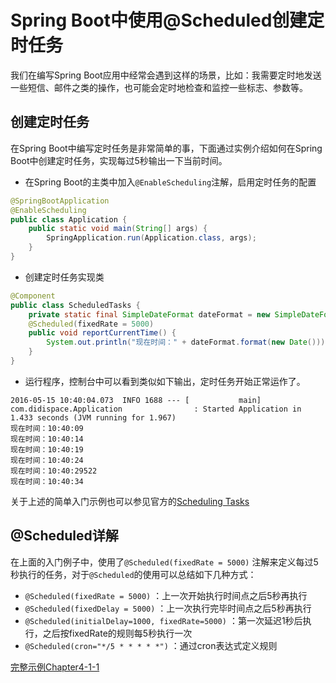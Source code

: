# Spring Boot中使用@Scheduled创建定时任务

我们在编写Spring Boot应用中经常会遇到这样的场景，比如：我需要定时地发送一些短信、邮件之类的操作，也可能会定时地检查和监控一些标志、参数等。

## 创建定时任务

在Spring Boot中编写定时任务是非常简单的事，下面通过实例介绍如何在Spring Boot中创建定时任务，实现每过5秒输出一下当前时间。

* 在Spring Boot的主类中加入```@EnableScheduling```注解，启用定时任务的配置

```java
@SpringBootApplication
@EnableScheduling
public class Application {
	public static void main(String[] args) {
		SpringApplication.run(Application.class, args);
	}
}
```

* 创建定时任务实现类

```java
@Component
public class ScheduledTasks {
    private static final SimpleDateFormat dateFormat = new SimpleDateFormat("HH:mm:ss");
    @Scheduled(fixedRate = 5000)
    public void reportCurrentTime() {
        System.out.println("现在时间：" + dateFormat.format(new Date()));
    }
}
```

* 运行程序，控制台中可以看到类似如下输出，定时任务开始正常运作了。

```properties
2016-05-15 10:40:04.073  INFO 1688 --- [           main] com.didispace.Application                : Started Application in 1.433 seconds (JVM running for 1.967)
现在时间：10:40:09
现在时间：10:40:14
现在时间：10:40:19
现在时间：10:40:24
现在时间：10:40:29522
现在时间：10:40:34
```

关于上述的简单入门示例也可以参见官方的[Scheduling Tasks](http://spring.io/guides/gs/scheduling-tasks/)

## @Scheduled详解

在上面的入门例子中，使用了```@Scheduled(fixedRate = 5000)``` 注解来定义每过5秒执行的任务，对于```@Scheduled```的使用可以总结如下几种方式：

* ```@Scheduled(fixedRate = 5000)``` ：上一次开始执行时间点之后5秒再执行
* ```@Scheduled(fixedDelay = 5000)``` ：上一次执行完毕时间点之后5秒再执行
* ```@Scheduled(initialDelay=1000, fixedRate=5000)``` ：第一次延迟1秒后执行，之后按fixedRate的规则每5秒执行一次
* ```@Scheduled(cron="*/5 * * * * *")``` ：通过cron表达式定义规则

[完整示例Chapter4-1-1](http://git.oschina.net/didispace/SpringBoot-Learning)
